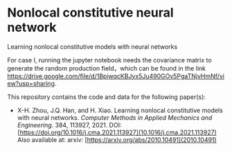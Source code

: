 # Nonlocal constitutive neural network
Learning nonlocal constitutive models with neural networks

For case I, running the jupyter notebook needs the covariance matrix to generate the random production field，which can be found in the link https://drive.google.com/file/d/1BpjwqcKBJvx5Ju490GOv5PgaTNjvHmNf/view?usp=sharing.

This repository contains the code and data for the following paper(s):

*   X-H. Zhou, J.Q. Han, and H. Xiao. Learning nonlocal constitutive models with neural networks. *Computer Methods in Applied Mechanics and Engineering*. 384, 113927, 2021. DOI: [https://doi.org/10.1016/j.cma.2021.113927](10.1016/j.cma.2021.113927) Also available at: arxiv: [https://arxiv.org/abs/2010.10491](2010.10491)


